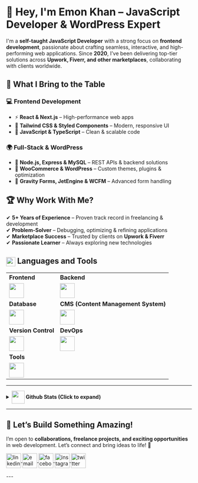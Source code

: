 # 👋 Hey, I'm Emon Khan – JavaScript Developer & WordPress Expert  

I'm a **self-taught JavaScript Developer** with a strong focus on **frontend development**, passionate about crafting seamless, interactive, and high-performing web applications. Since **2020**, I’ve been delivering top-tier solutions across **Upwork, Fiverr, and other marketplaces**, collaborating with clients worldwide.  

## 🚀 What I Bring to the Table

### 💻 **Frontend Development**  
- ⚡ **React & Next.js** – High-performance web apps  
- 🎨 **Tailwind CSS & Styled Components** – Modern, responsive UI  
- 🚀 **JavaScript & TypeScript** – Clean & scalable code  

### 🌍 **Full-Stack & WordPress**  
- 🔗 **Node.js, Express & MySQL** – REST APIs & backend solutions  
- 🛒 **WooCommerce & WordPress** – Custom themes, plugins & optimization  
- 📝 **Gravity Forms, JetEngine & WCFM** – Advanced form handling  

## 🏆 **Why Work With Me?**  
✔ **5+ Years of Experience** – Proven track record in freelancing & development  
✔ **Problem-Solver** – Debugging, optimizing & refining applications  
✔ **Marketplace Success** – Trusted by clients on **Upwork & Fiverr**  
✔ **Passionate Learner** – Always exploring new technologies   



## <img src="https://media2.giphy.com/media/QssGEmpkyEOhBCb7e1/giphy.gif?cid=ecf05e47a0n3gi1bfqntqmob8g9aid1oyj2wr3ds3mg700bl&rid=giphy.gif" align="center" width="25" /> **Languages and Tools**

<div style="width: 100%">
  <table style="width: 100%">
    <tr>
      <td><strong>Frontend</strong></td>
      <td><strong>Backend</strong></td>
    </tr>
    <tr>
      <td>
        <img
          src="https://skillicons.dev/icons?i=react,nextjs,redux,tailwind,bootstrap,js,ts"
          height="40"
        />
      </td>
      <td>
        <img
          src="https://skillicons.dev/icons?i=nodejs,express,graphql,prisma,wordpress"
          height="40"
        />
      </td>
    </tr>
    <tr>
      <td><strong>Database</strong></td>
      <td><strong>CMS (Content Management System)</strong></td>
    </tr>
    <tr>
      <td>
        <img src="https://skillicons.dev/icons?i=mongodb,mysql" height="40" />
      </td>
      <td>
        <img src="https://skillicons.dev/icons?i=wordpress" height="40" />
      </td>
    </tr>
    <tr>
      <td><strong>Version Control</strong></td>
      <td><strong>DevOps</strong></td>
    </tr>
    <tr>
      <td>
        <img
          src="https://skillicons.dev/icons?i=git,github,gitlab"
          height="40"
        />
      </td>
      <td>
        <img src="https://skillicons.dev/icons?i=docker" height="40" />
      </td>
    </tr>
    <tr>
      <td colspan="2"><strong>Tools</strong></td>
    </tr>
    <tr>
      <td colspan="2">
        <img
          src="https://skillicons.dev/icons?i=figma,ps,postman,vscode,discord,vite"
          height="40"
        />
      </td>
    </tr>
  </table>
</div>

<hr />

<details>
  <summary>
    <strong
      ><img
        src="https://media.giphy.com/media/iY8CRBdQXODJSCERIr/giphy.gif"
        align="center"
        width="35"
      />
      Github Stats (Click to expand)</strong
    >
  </summary>
  <br />
  <div align="center">
    <a href="https://github.com/codersemon">
      <img
        height="180em"
        src="https://github-readme-stats.vercel.app/api?username=codersemon&show_icons=true&theme=tokyonight"
        alt="codersemon stats"
      />
      <img
        height="180em"
        src="https://github-readme-stats.vercel.app/api/top-langs?username=codersemon&layout=compact&langs_count=8&theme=tokyonight"
        alt="Top Languages"
      />
    </a>
  </div>
</details>

---
## 🤝 **Let’s Build Something Amazing!**  
I’m open to **collaborations, freelance projects, and exciting opportunities** in web development. Let’s connect and bring ideas to life! 🚀 

<p align="left">
  <a href="https://www.linkedin.com/in/codersemon/" target="blank">
    <img
      align="center"
      src="https://img.icons8.com/color/48/linkedin.png"
      alt="linkedin"
      height="40"
      width="40"
    />
  </a>
  <a href="mailto:contact@emokhan.me" target="blank">
    <img
      align="center"
      src="https://img.icons8.com/color/48/apple-mail.png"
      alt="email"
      height="40"
      width="40"
    />
  </a>
  <a href="https://www.facebook.com/codersemon/" target="blank">
    <img
      align="center"
      src="https://img.icons8.com/?size=40&id=118497&format=png"
      alt="facebook"
      height="40"
      width="40"
    />
  </a>
  <a href="https://www.instagram.com/codersemon/" target="blank">
    <img
      align="center"
      src="https://img.icons8.com/?size=40&id=32323&format=png"
      alt="instagram"
      height="40"
      width="40"
    />
  </a>
  <a href="https://x.com/coders_emon" target="blank">
    <img
      align="center"
      src="https://img.icons8.com/color/48/twitter--v1.png"
      alt="twitter"
      height="40"
      width="40"
    />
  </a>
</p>
---

